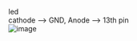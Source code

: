 
led  
cathode --> GND, Anode --> 13th pin   
![image](https://github.com/tej-mahender/IoT/assets/148678239/6df9674b-5afc-41de-9614-fcecc0f20810)
